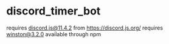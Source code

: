 # discord_timer_bot

requires discord.js@11.4.2 from https://discord.js.org/
requires winston@3.2.0 available through npm
